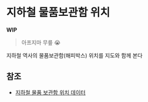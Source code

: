 # 지하철 물품보관함 위치

**WIP**

> 아프지마 무릎 😭

지하철 역사의 물품보관함(해피박스) 위치를 지도와 함께 본다

## 참조
- [지하철 물품 보관함 위치 데이터](https://www.data.go.kr/dataset/15003124/fileData.do)
